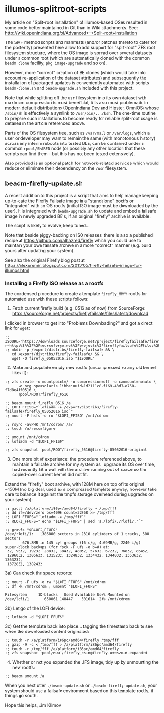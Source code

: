 # illumos-splitroot-scripts
My article on "Split-root installation" of illumos-based OSes resulted
in some code better maintained in Git than in Wiki attachments. See:
http://wiki.openindiana.org/oi/Advanced+-+Split-root+installation

The SMF method scripts and manifests (and/or patches thereto to cater
for the posterity) presented here allow to add support for "split-root"
ZFS root filesystem structure, where the OS image is spread over several
datasets under a common root (which are automatically cloned with the
common `beadm clone` facility, `pkg image-upgrade` and so on).

However, more "correct" creation of BE clones (which would take into
account re-application of the dataset attributes) and subsequently the
installation of packaged updates is conveniently automated with scripts
`beadm-clone.sh` and `beadm-upgrade.sh` included with this project.

Note that while splitting off the `usr` filesystem into its own dataset
with maximum compression is most beneficial, it is also most problematic
in modern default distributions (OpenIndiana Dev and Hipster, OmniOS)
whose `/sbin/sh` is effectively a symlink to `/usr/bin/.../ksh`.
The one-time routine to prepare such installations to become ready for
reliable split-root usage is detailed in the article referenced above.

Parts of the OS filesystem tree, such as `/var/mail` or `/var/logs`,
which a user or developer may want to remain the same (with monotonous
history) across any interim reboots into tested BEs, can be contained
under a common `rpool/SHARED` node (or possibly any other location that
these scripts can find them - but this has not been tested extensively).

Also provided is an optional patch for network-related services which
would reduce or eliminate their dependency on the `/usr` filesystem.

## beadm-firefly-update.sh

A recent addition to this project is a script that aims to help manage
keeping up-to-date the Firefly Failsafe image in a "standalone" bootfs
or "integrated" with an OS rootfs (initial ISO image must be downloaded
by the user). It is integrated with `beadm-upgrade.sh` to update and
embed a failsafe image in newly upgraded BE's, if an original "firefly"
archive is available.

The script is likely to evolve, keep tuned...

Note that beside piggy-backing on ISO releases, there is also a published
recipe at https://github.com/alhazred/firefly which you could use to
maintain your own failsafe archive in a more "correct" manner (e.g. build
yours after updating your system).

See also the original Firefly blog post at
https://alexeremin.blogspot.com/2013/05/firefly-failsafe-image-for-illumos.html

### Installing a Firefly ISO release as a rootfs

The condensed procedure to create a template `firefly_MMYY` rootfs for
automated use with these scripts follows:

1) Fetch current firefly build (e.g. 0516 as of now) from SourceForge:
https://sourceforge.net/projects/fireflyfailsafe/files/latest/download

I clicked in browser to get into "Problems Downloading?" and got a
direct link for `wget`:

````
:; ISOURL='https://downloads.sourceforge.net/project/fireflyfailsafe/firefly_05052016.iso?r=https%3A%2F%2Fsourceforge.net%2Fprojects%2Ffireflyfailsafe%2Ffiles%2Ffirefly_05052016.iso%2Fdownload&ts=1555172974'
:; mkdir -p /export/distribs/firefly-failsafe && \
   cd /export/distribs/firefly-failsafe/ && \
   wget -O firefly_05052016.iso "$ISOURL"
````

2) Make and populate empty new rootfs (uncompressed so any old kernel
likes it):

````
:; zfs create -o mountpoint=/ -o compression=off -o canmount=noauto \
      -o org.opensolaris.libbe:uuid=1d2111c8-f169-43d7-e758-f7d8e4ff0516 \
      rpool/ROOT/firefly_0516

:; beadm mount firefly_0516 /a
:; LOFI_FFISO="`lofiadm -a /export/distribs/firefly-failsafe/firefly_05052016.iso`"
:; mount -F hsfs -o ro "$LOFI_FFISO" /mnt/cdrom

:; rsync -avPHK /mnt/cdrom/ /a/
:; touch /a/reconfigure

:; umount /mnt/cdrom
:; lofiadm -d "$LOFI_FFISO"

:; zfs snapshot rpool/ROOT/firefly_0516@firefly-05052016-original
````

3) One more bit of experience: the procedure referenced above, to maintain
a failsafe archive for my system as I upgrade its OS over time, had
recently hit a wall with the archive running out of space so the
copied-over current kernel did not fit.

Extend the "firefly" boot archive, with 128M here on top of its original
~150M (no big deal, used as a compressed template anyway; however take care
to balance it against the tmpfs storage overhead during upgrades on your
system):

````
:; gzcat /a/platform/i86pc/amd64/firefly > /tmp/fff
:; dd if=/dev/zero bs=4096 count=32768 >> /tmp/fff
:; LOFI_FFUFS="`lofiadm -a /tmp/fff`"
:; RLOFI_FFUFS="`echo "$LOFI_FFUFS" | sed 's,/lofi/,/rlofi/,'`"

:; growfs "$RLOFI_FFUFS"
/dev/rlofi/1:   1386000 sectors in 2310 cylinders of 1 tracks, 600 sectors
        676.8MB in 145 cyl groups (16 c/g, 4.69MB/g, 2240 i/g)
super-block backups (for fsck -F ufs -o b=#) at:
 32, 9632, 19232, 28832, 38432, 48032, 57632, 67232, 76832, 86432,
 1296032, 1305632, 1315232, 1324832, 1334432, 1344032, 1353632, 1363232,
 1372832, 1382432
````

3a) Can check the space reports:

````
:; mount -F ufs -o rw "$LOFI_FFUFS" /mnt/cdrom
:; df -k /mnt/cdrom ; umount "$LOFI_FFUFS"

Filesystem     1K-blocks   Used Available Use% Mounted on
/dev/lofi/1       650061 148447    501614  23% /mnt/cdrom
````

3b) Let go of the LOFI device:

````
:; lofiadm -d "$LOFI_FFUFS"
````

3c) Get the template back into place... tagging the timestamp back to
see when the downloaded content originated:

````
:; touch -r /a/platform/i86pc/amd64/firefly /tmp/fff
:; gzip -9 -c < /tmp/fff > /a/platform/i86pc/amd64/firefly
:; touch -r /tmp/fff /a/platform/i86pc/amd64/firefly
:; zfs snapshot rpool/ROOT/firefly_0516@firefly-05052016-expanded
````

4) Whether or not you expanded the UFS image, tidy up by unmounting
the new rootfs:
````
:; beadm umount /a
````

When you next utter `./beadm-update.sh` or `./beadm-firefly-update.sh`,
your system should use a failsafe enviromnent based on this template
rootfs, if things go south.

Hope this helps,
Jim Klimov
